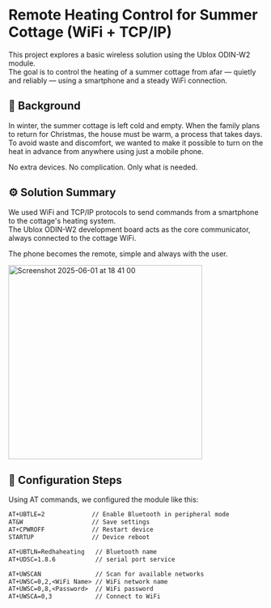 # Remote Heating Control for Summer Cottage (WiFi + TCP/IP)

This project explores a basic wireless solution using the Ublox ODIN-W2 module.  
The goal is to control the heating of a summer cottage from afar — quietly and reliably — using a smartphone and a steady WiFi connection.

## 🌱 Background

In winter, the summer cottage is left cold and empty. When the family plans to return for Christmas, the house must be warm, a process that takes days.  
To avoid waste and discomfort, we wanted to make it possible to turn on the heat in advance from anywhere using just a mobile phone.

No extra devices. No complication. Only what is needed.

## ⚙️ Solution Summary

We used WiFi and TCP/IP protocols to send commands from a smartphone to the cottage's heating system.  
The Ublox ODIN-W2 development board acts as the core communicator, always connected to the cottage WiFi.

The phone becomes the remote, simple and always with the user.

<img width="383" alt="Screenshot 2025-06-01 at 18 41 00" src="https://github.com/user-attachments/assets/e3320520-dd06-4dc0-ac8f-720dcf68c68f" />


## 🔧 Configuration Steps

Using AT commands, we configured the module like this:

```txt
AT+UBTLE=2             // Enable Bluetooth in peripheral mode
AT&W                   // Save settings
AT+CPWROFF             // Restart device
STARTUP                // Device reboot

AT+UBTLN=Redhaheating   // Bluetooth name
AT+UDSC=1.8.6           // serial port service

AT+UWSCAN               // Scan for available networks
AT+UWSC=0,2,<WiFi Name> // WiFi network name
AT+UWSC=0,8,<Password>  // WiFi password
AT+UWSCA=0,3            // Connect to WiFi

